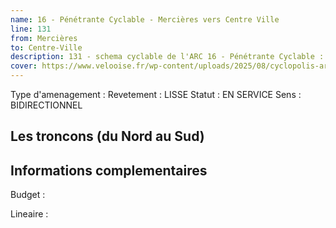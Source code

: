 ```yaml
---
name: 16 - Pénétrante Cyclable - Mercières vers Centre Ville 
line: 131
from: Mercières
to: Centre-Ville 
description: 131 - schema cyclable de l'ARC 16 - Pénétrante Cyclable : Mercières vers Centre Ville 
cover: https://www.velooise.fr/wp-content/uploads/2025/08/cyclopolis-arc-131.jpg
---
```


Type d'amenagement : 
Revetement : LISSE
Statut : EN SERVICE
Sens : BIDIRECTIONNEL
## Les troncons (du Nord au Sud)

## Informations complementaires

Budget  : 

Lineaire :

